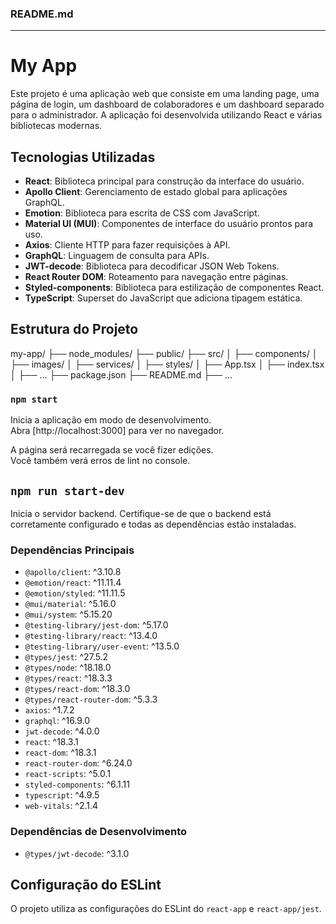 ### README.md

---

# My App

Este projeto é uma aplicação web que consiste em uma landing page, uma página de login, um dashboard de colaboradores e um dashboard separado para o administrador. A aplicação foi desenvolvida utilizando React e várias bibliotecas modernas.

## Tecnologias Utilizadas

- **React**: Biblioteca principal para construção da interface do usuário.
- **Apollo Client**: Gerenciamento de estado global para aplicações GraphQL.
- **Emotion**: Biblioteca para escrita de CSS com JavaScript.
- **Material UI (MUI)**: Componentes de interface do usuário prontos para uso.
- **Axios**: Cliente HTTP para fazer requisições à API.
- **GraphQL**: Linguagem de consulta para APIs.
- **JWT-decode**: Biblioteca para decodificar JSON Web Tokens.
- **React Router DOM**: Roteamento para navegação entre páginas.
- **Styled-components**: Biblioteca para estilização de componentes React.
- **TypeScript**: Superset do JavaScript que adiciona tipagem estática.

## Estrutura do Projeto


my-app/
├── node_modules/
├── public/
├── src/
│   ├── components/
│   ├── images/
│   ├── services/
│   ├── styles/
│   ├── App.tsx
│   ├── index.tsx
│   ├── ...
├── package.json
├── README.md
├── ...


### `npm start`

Inicia a aplicação em modo de desenvolvimento.\
Abra [http://localhost:3000] para ver no navegador.

A página será recarregada se você fizer edições.\
Você também verá erros de lint no console.

## `npm run start-dev`

Inicia o servidor backend. Certifique-se de que o backend 
está corretamente configurado e todas as dependências estão instaladas.

### Dependências Principais

- `@apollo/client`: ^3.10.8
- `@emotion/react`: ^11.11.4
- `@emotion/styled`: ^11.11.5
- `@mui/material`: ^5.16.0
- `@mui/system`: ^5.15.20
- `@testing-library/jest-dom`: ^5.17.0
- `@testing-library/react`: ^13.4.0
- `@testing-library/user-event`: ^13.5.0
- `@types/jest`: ^27.5.2
- `@types/node`: ^18.18.0
- `@types/react`: ^18.3.3
- `@types/react-dom`: ^18.3.0
- `@types/react-router-dom`: ^5.3.3
- `axios`: ^1.7.2
- `graphql`: ^16.9.0
- `jwt-decode`: ^4.0.0
- `react`: ^18.3.1
- `react-dom`: ^18.3.1
- `react-router-dom`: ^6.24.0
- `react-scripts`: ^5.0.1
- `styled-components`: ^6.1.11
- `typescript`: ^4.9.5
- `web-vitals`: ^2.1.4

### Dependências de Desenvolvimento

- `@types/jwt-decode`: ^3.1.0

## Configuração do ESLint

O projeto utiliza as configurações do ESLint do `react-app` e `react-app/jest`.

